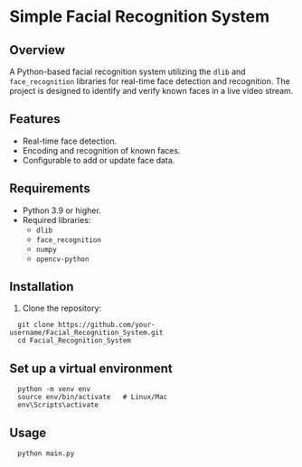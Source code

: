 # Simple Facial Recognition System

## Overview
A Python-based facial recognition system utilizing the `dlib` and `face_recognition` libraries for real-time face detection and recognition. The project is designed to identify and verify known faces in a live video stream.

## Features
- Real-time face detection.
- Encoding and recognition of known faces.
- Configurable to add or update face data.

## Requirements
- Python 3.9 or higher.
- Required libraries:
  - `dlib`
  - `face_recognition`
  - `numpy`
  - `opencv-python`

## Installation
1. Clone the repository:
  ```
    git clone https://github.com/your-username/Facial_Recognition_System.git
    cd Facial_Recognition_System
  ```

## Set up a virtual environment
  ```
    python -m venv env
    source env/bin/activate   # Linux/Mac
    env\Scripts\activate
  ```

## Usage
  ```
    python main.py
  ```

